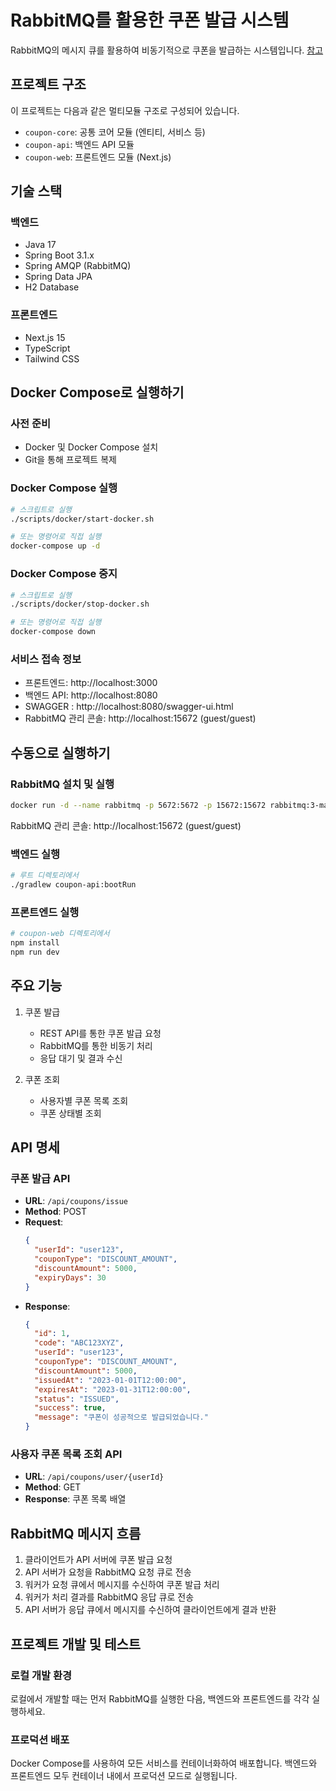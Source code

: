 # RabbitMQ를 활용한 쿠폰 발급 시스템

RabbitMQ의 메시지 큐를 활용하여 비동기적으로 쿠폰을 발급하는 시스템입니다.
[참고](https://three-handbell-c4f.notion.site/RabbitMQ-20677f05fb34800287a3dba670b6a388?source=copy_link)

## 프로젝트 구조

이 프로젝트는 다음과 같은 멀티모듈 구조로 구성되어 있습니다.

- `coupon-core`: 공통 코어 모듈 (엔티티, 서비스 등)
- `coupon-api`: 백엔드 API 모듈
- `coupon-web`: 프론트엔드 모듈 (Next.js)

## 기술 스택

### 백엔드

- Java 17
- Spring Boot 3.1.x
- Spring AMQP (RabbitMQ)
- Spring Data JPA
- H2 Database

### 프론트엔드

- Next.js 15
- TypeScript
- Tailwind CSS

## Docker Compose로 실행하기

### 사전 준비

- Docker 및 Docker Compose 설치
- Git을 통해 프로젝트 복제

### Docker Compose 실행

```bash
# 스크립트로 실행
./scripts/docker/start-docker.sh

# 또는 명령어로 직접 실행
docker-compose up -d
```

### Docker Compose 중지

```bash
# 스크립트로 실행
./scripts/docker/stop-docker.sh

# 또는 명령어로 직접 실행
docker-compose down
```

### 서비스 접속 정보

- 프론트엔드: http://localhost:3000
- 백엔드 API: http://localhost:8080
- SWAGGER :  http://localhost:8080/swagger-ui.html
- RabbitMQ 관리 콘솔: http://localhost:15672 (guest/guest)

## 수동으로 실행하기

### RabbitMQ 설치 및 실행

```bash
docker run -d --name rabbitmq -p 5672:5672 -p 15672:15672 rabbitmq:3-management
```

RabbitMQ 관리 콘솔: http://localhost:15672 (guest/guest)

### 백엔드 실행

```bash
# 루트 디렉토리에서
./gradlew coupon-api:bootRun
```

### 프론트엔드 실행

```bash
# coupon-web 디렉토리에서
npm install
npm run dev
```

## 주요 기능

1. 쿠폰 발급
   - REST API를 통한 쿠폰 발급 요청
   - RabbitMQ를 통한 비동기 처리
   - 응답 대기 및 결과 수신

2. 쿠폰 조회
   - 사용자별 쿠폰 목록 조회
   - 쿠폰 상태별 조회

## API 명세

### 쿠폰 발급 API

- **URL**: `/api/coupons/issue`
- **Method**: POST
- **Request**:
  ```json
  {
    "userId": "user123",
    "couponType": "DISCOUNT_AMOUNT",
    "discountAmount": 5000,
    "expiryDays": 30
  }
  ```
- **Response**:
  ```json
  {
    "id": 1,
    "code": "ABC123XYZ",
    "userId": "user123",
    "couponType": "DISCOUNT_AMOUNT",
    "discountAmount": 5000,
    "issuedAt": "2023-01-01T12:00:00",
    "expiresAt": "2023-01-31T12:00:00",
    "status": "ISSUED",
    "success": true,
    "message": "쿠폰이 성공적으로 발급되었습니다."
  }
  ```

### 사용자 쿠폰 목록 조회 API

- **URL**: `/api/coupons/user/{userId}`
- **Method**: GET
- **Response**: 쿠폰 목록 배열

## RabbitMQ 메시지 흐름

1. 클라이언트가 API 서버에 쿠폰 발급 요청
2. API 서버가 요청을 RabbitMQ 요청 큐로 전송
3. 워커가 요청 큐에서 메시지를 수신하여 쿠폰 발급 처리
4. 워커가 처리 결과를 RabbitMQ 응답 큐로 전송
5. API 서버가 응답 큐에서 메시지를 수신하여 클라이언트에게 결과 반환

## 프로젝트 개발 및 테스트

### 로컬 개발 환경

로컬에서 개발할 때는 먼저 RabbitMQ를 실행한 다음, 백엔드와 프론트엔드를 각각 실행하세요.

### 프로덕션 배포

Docker Compose를 사용하여 모든 서비스를 컨테이너화하여 배포합니다.
백엔드와 프론트엔드 모두 컨테이너 내에서 프로덕션 모드로 실행됩니다.
